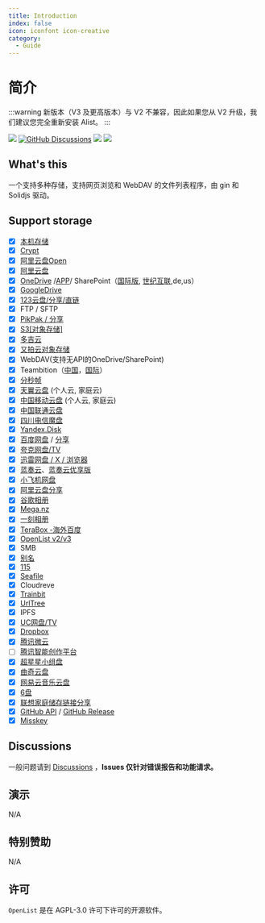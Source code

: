 ```yaml
---
title: Introduction
index: false
icon: iconfont icon-creative
category:
  - Guide
---
```


# 简介

:::warning
新版本（V3 及更高版本）与 V2 不兼容，因此如果您从 V2 升级，我们建议您完全重新安装 Alist。
:::

[![](https://img.shields.io/github/release/OpenListTeam/OpenList?style=flat-square)](https://github.com/OpenListTeam/OpenList/releases/latest)
[![GitHub Discussions](https://img.shields.io/github/discussions/OpenListTeam/OpenList?color=%23ED8936&style=flat-square)](https://github.com/OpenListTeam/OpenList/discussions)
[![](https://img.shields.io/github/actions/workflow/status/OpenListTeam/OpenList/build.yml?style=flat-square)](https://github.com/OpenListTeam/OpenList/actions?query=workflow%3ABuild)
[![](https://img.shields.io/github/downloads/OpenListTeam/OpenList/total?style=flat-square&color=%239F7AEA)](https://github.com/OpenListTeam/OpenList/releases)

## What's this

一个支持多种存储，支持网页浏览和 WebDAV 的文件列表程序，由 gin 和 Solidjs 驱动。

## Support storage

- [x] [本机存储](../guide/drivers/local.md)
- [x] [Crypt](/zh/guide/drivers/Crypt.md)
- [x] [阿里云盘Open](../guide/drivers/aliyundrive_open.md)
- [x] [阿里云盘](https://www.alipan.com/)
- [x] [OneDrive](./drivers/onedrive.md) /[APP](./drivers/onedrive_app.md)/ SharePoint（[国际版](https://www.office.com/), [世纪互联](https://portal.partner.microsoftonline.cn),de,us）
- [x] [GoogleDrive](https://drive.google.com/)
- [x] [123云盘/分享/直链](https://www.123pan.com/)
- [x] FTP / SFTP
- [x] [PikPak / 分享](https://www.mypikpak.com/)
- [x] [S3[对象存储]](../guide/drivers/s3.md)
- [x] [多吉云](../guide/drivers/s3.md#添加对象存储示例及官方文档)
- [x] [又拍云对象存储](https://www.upyun.com/products/file-storage)
- [x] WebDAV(支持无API的OneDrive/SharePoint)
- [x] Teambition（[中国](https://www.teambition.com/ )，[国际](https://us.teambition.com/ )）
- [x] [分秒帧](https://www.mediatrack.cn/)
- [x] [天翼云盘](https://cloud.189.cn) (个人云, 家庭云)
- [x] [中国移动云盘](https://yun.139.com/) (个人云, 家庭云)
- [x] [中国联通云盘](https://pan.wo.cn)
- [x] [四川电信魔盘](https://mopan.sc.189.cn/mopan/#/downloadPc)
- [x] [Yandex.Disk](https://disk.yandex.com/)
- [x] [百度网盘](https://pan.baidu.com/) / [分享](./drivers/baidu_share.md)
- [x] [夸克网盘/TV](https://pan.quark.cn)
- [x] [迅雷网盘 / X / 浏览器](../guide/drivers/thunder.md)
- [x] [蓝奏云](https://www.lanzou.com/)、[蓝奏云优享版](https://www.ilanzou.com)
- [x] [小飞机网盘](https://feijipan.com/)
- [x] [阿里云盘分享](https://www.alipan.com/)
- [x] [谷歌相册](https://photos.google.com/)
- [x] [Mega.nz](https://mega.nz)
- [x] [一刻相册](https://photo.baidu.com/)
- [x] [TeraBox -海外百度](https://www.terabox.com/)
- [x] [OpenList v2/v3](../guide/drivers/Alist%20V2%20V3.md)
- [x] SMB
- [x] [别名](../guide/advanced/alias.md)
- [x] [115](https://115.com/)
- [x] [Seafile](https://www.seafile.com/)
- [x] Cloudreve
- [x] [Trainbit](https://trainbit.com/)
- [x] [UrlTree](../guide/drivers/UrlTree.md)
- [x] IPFS
- [x] [UC网盘/TV](https://drive.uc.cn/)
- [x] [Dropbox](https://www.dropbox.com)
- [x] [腾讯微云](https://www.weiyun.com/)
- [ ] [腾讯智能创作平台](https://app.v.tencent.com/)
- [x] [超星星小组盘](../guide/drivers/chaoxing.md)
- [x] [曲奇云盘](https://quqi.com)
- [x] [网易云音乐云盘](../guide/drivers/163music.md)
- [x] [6盘](../guide/drivers/halalcloud.md)
- [x] [联想家庭储存链接分享](https://pc.lenovo.com.cn)
- [x] [GitHub API](../guide/drivers/github.md) / [GitHub Release](../guide/drivers/github_releases.md)
- [x] [Misskey](https://misskey-hub.net/cn/docs/for-users/features/drive/)

## Discussions

一般问题请到 [Discussions](https://github.com/OpenListTeam/OpenList/discussions) ，**Issues 仅针对错误报告和功能请求。**

## 演示

N/A

## 特别赞助

N/A

## 许可

`OpenList` 是在 AGPL-3.0 许可下许可的开源软件。
